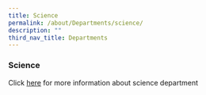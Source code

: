 ```yaml
---
title: Science
permalink: /about/Departments/science/
description: ""
third_nav_title: Departments
---
```

### **Science**

Click [here](https://holyinnocentshigh.moe.edu.sg/about/departments/science) for more information about science department